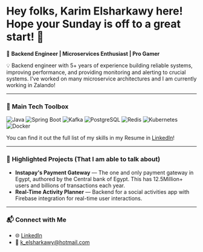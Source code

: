 <!-- GREETING START -->
# Hey folks, Karim Elsharkawy here! Hope your Sunday is off to a great start! 🚀
<!-- GREETING END -->

🚀 **Backend Engineer | Microservices Enthusiast | Pro Gamer**  

💡 Backend engineer with 5+ years of experience building reliable systems, improving performance, and providing monitoring and alerting to crucial systems. I've worked on many microservice architectures and I am currently working in Zalando!

---

### 🔧 **Main Tech Toolbox**
![Java](https://img.shields.io/badge/-Java-007396?logo=java&logoColor=white) 
![Spring Boot](https://img.shields.io/badge/-SpringBoot-6DB33F?logo=springboot&logoColor=white)
![Kafka](https://img.shields.io/badge/-Kafka-231F20?logo=apache-kafka) 
![PostgreSQL](https://img.shields.io/badge/-PostgreSQL-4169E1?logo=postgresql)
![Redis](https://img.shields.io/badge/-Redis-DC382D?logo=redis) 
![Kubernetes](https://img.shields.io/badge/-Kubernetes-326CE5?logo=kubernetes&logoColor=white)
![Docker](https://img.shields.io/badge/-Docker-2496ED?logo=docker&logoColor=white)

You can find it out the full list of my skills in my Resume in [LinkedIn](https://www.linkedin.com/in/karim-elsharkawy/)!

---

### 🚀 **Highlighted Projects (That I am able to talk about)**
- **Instapay's Payment Gateway** — The one and only payment gateway in Egypt, authored by the Central bank of Egypt. This has 12.5Million+ users and billions of transactions each year.
- **Real-Time Activity Planner** — Backend for a social activities app with Firebase integration for real-time user interactions.  

---

### 📬 **Connect with Me**
- 🌐 [LinkedIn](https://www.linkedin.com/in/karim-elsharkawy/)  
- 📧 [k_elsharkawy@hotmail.com](mailto:k_elsharkawy@hotmail.com)
